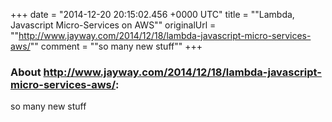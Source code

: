 +++
date = "2014-12-20 20:15:02.456 +0000 UTC"
title = ""Lambda, Javascript Micro-Services on AWS""
originalUrl = ""http://www.jayway.com/2014/12/18/lambda-javascript-micro-services-aws/""
comment = ""so many new stuff""
+++

### About http://www.jayway.com/2014/12/18/lambda-javascript-micro-services-aws/:

so many new stuff
